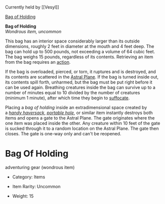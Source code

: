 Currently held by [[Vesyl]]


[Bag of Holding](https://roll20.net/compendium/dnd5e/Bag%20of%20Holding#content)

**Bag of Holding**  
_Wondrous item, uncommon_  

This bag has an interior space considerably larger than its outside dimensions, roughly 2 feet in diameter at the mouth and 4 feet deep. The bag can hold up to 500 pounds, not exceeding a volume of 64 cubic feet. The bag weighs 15 pounds, regardless of its contents. Retrieving an item from the bag requires an [action](https://roll20.net/compendium/dnd5e/Rules:Combat?expansion=0#toc_20).  
  
If the bag is overloaded, pierced, or torn, it ruptures and is destroyed, and its contents are scattered in the [Astral Plane](https://roll20.net/compendium/dnd5e/Lore:The%20Planes%20of%20Existence?expansion=0#toc_4). If the bag is turned inside out, its contents spill forth, unharmed, but the bag must be put right before it can be used again. Breathing creatures inside the bag can survive up to a number of minutes equal to 10 divided by the number of creatures (minimum 1 minute), after which time they begin to [suffocate](https://roll20.net/compendium/dnd5e/Rules:The%20Environment?expansion=0#toc_2).  
  
Placing a _bag of holding_ inside an extradimensional space created by a _[handy haversack](https://roll20.net/compendium/dnd5e/Handy%20Haversack?expansion=0#content)_, [_portable hole_](https://roll20.net/compendium/dnd5e/Portable%20Hole?expansion=0#content), or similar item instantly destroys both items and opens a gate to the Astral Plane. The gate originates where the one item was placed inside the other. Any creature within 10 feet of the gate is sucked through it to a random location on the Astral Plane. The gate then closes. The gate is one-way only and can't be reopened.
# Bag Of Holding

adventuring gear (wondrous item)

- Category: Items

- Item Rarity: Uncommon

- Weight: 15